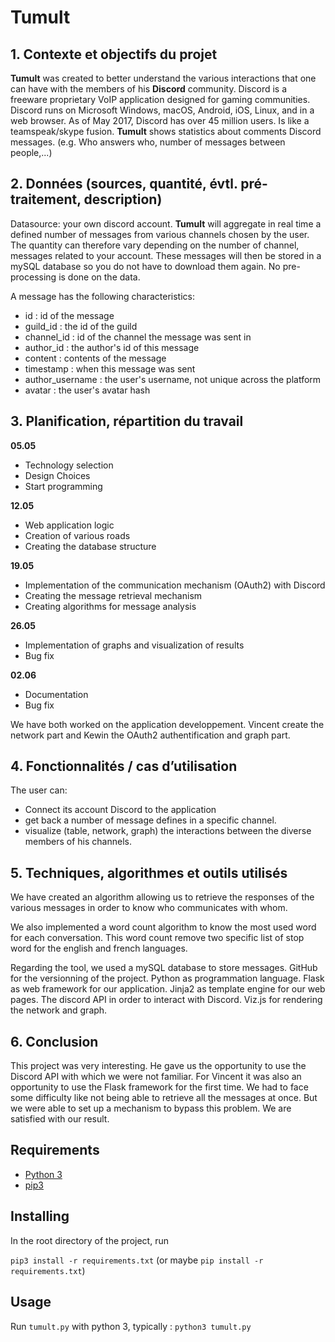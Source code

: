 # Tumult

## 1. Contexte et objectifs du projet
**Tumult** was created to better understand the various interactions that one can have with the members of his **Discord** community. Discord is a freeware proprietary VoIP application designed for gaming communities. Discord runs on Microsoft Windows, macOS, Android, iOS, Linux, and in a web browser. As of May 2017, Discord has over 45 million users. Is like a teamspeak/skype fusion. **Tumult** shows statistics about comments Discord messages. (e.g. Who answers who, number of messages between people,...)

## 2. Données (sources, quantité, évtl. pré-traitement, description)
Datasource: your own discord account. **Tumult** will aggregate in real time a defined number of messages from various channels chosen by the user. The quantity can therefore vary depending on the number of channel, messages related to your account. These messages will then be stored in a mySQL database so you do not have to download them again. No pre-processing is done on the data.

A message has the following characteristics:
* id : id of the message
* guild_id : the id of the guild
* channel_id : id of the channel the message was sent in
* author_id : the author's id of this message 
* content : contents of the message
* timestamp : when this message was sent
* author_username : the user's username, not unique across the platform
* avatar : the user's avatar hash

## 3. Planification, répartition du travail
**05.05**
* Technology selection
* Design Choices
* Start programming

**12.05**
* Web application logic
* Creation of various roads
* Creating the database structure

**19.05**
* Implementation of the communication mechanism (OAuth2) with Discord
* Creating the message retrieval mechanism
* Creating algorithms for message analysis

**26.05**
* Implementation of graphs and visualization of results
* Bug fix
 
**02.06**
* Documentation
* Bug fix

We have both worked on the application developpement. Vincent create the network part and Kewin the OAuth2 authentification and graph part. 

## 4. Fonctionnalités / cas d’utilisation
The user can:
* Connect its account Discord to the application 
* get back a number of message defines in a specific channel.
* visualize (table, network, graph) the interactions between the diverse members of his channels.


## 5. Techniques, algorithmes et outils utilisés
We have created an algorithm allowing us to retrieve the responses of the various messages in order to know who communicates with whom.

We also implemented a word count algorithm to know the most used word for each conversation. This word count remove two specific list of stop word for the english and french languages.

Regarding the tool, we used a mySQL database to store messages. GitHub for the versionning of the project. Python as programmation language. Flask as web framework for our application. Jinja2 as template engine for our web pages. The discord API in order to interact with Discord. Viz.js for rendering the network and graph.

## 6. Conclusion
This project was very interesting. He gave us the opportunity to use the Discord API with which we were not familiar. For Vincent it was also an opportunity to use the Flask framework for the first time. We had to face some difficulty like not being able to retrieve all the messages at once. But we were able to set up a mechanism to bypass this problem. We are satisfied with our result.



## Requirements

- [Python 3](https://www.python.org/)
- [pip3](https://pip.pypa.io/en/stable/installing/)

## Installing

In the root directory of the project, run

``pip3 install -r requirements.txt`` (or maybe ``pip install -r requirements.txt``)

## Usage

Run `tumult.py` with python 3, typically : `python3 tumult.py`
